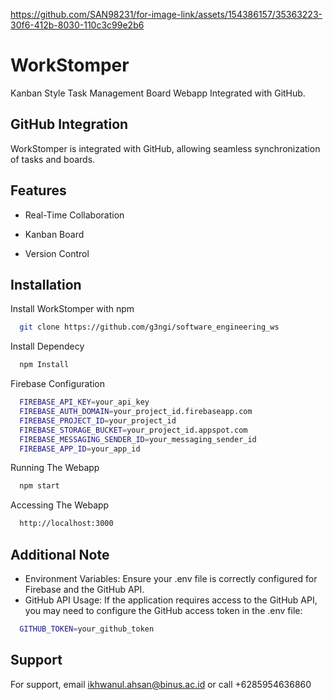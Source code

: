 https://github.com/SAN98231/for-image-link/assets/154386157/35363223-30f6-412b-8030-110c3c99e2b6


# WorkStomper

Kanban Style Task Management Board Webapp Integrated with GitHub.


## GitHub Integration
WorkStomper is integrated with GitHub, allowing seamless synchronization of tasks and boards.
## Features

- Real-Time Collaboration

- Kanban Board

- Version Control


## Installation

Install WorkStomper with npm

```bash
  git clone https://github.com/g3ngi/software_engineering_ws
```

Install Dependecy
```bash
  npm Install
```

Firebase Configuration
```bash
  FIREBASE_API_KEY=your_api_key
  FIREBASE_AUTH_DOMAIN=your_project_id.firebaseapp.com
  FIREBASE_PROJECT_ID=your_project_id
  FIREBASE_STORAGE_BUCKET=your_project_id.appspot.com
  FIREBASE_MESSAGING_SENDER_ID=your_messaging_sender_id
  FIREBASE_APP_ID=your_app_id
```

Running The Webapp
```bash
  npm start 
```

Accessing The Webapp
```bash
  http://localhost:3000
```

## Additional Note

- Environment Variables: Ensure your .env file is correctly configured for Firebase and the GitHub API.
- GitHub API Usage: If the application requires access to the GitHub API, you may need to configure the GitHub access token in the .env file:
```bash
  GITHUB_TOKEN=your_github_token
```

## Support

For support, email ikhwanul.ahsan@binus.ac.id 
or call +6285954636860
